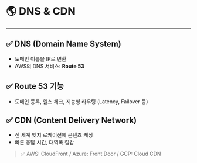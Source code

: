 # 🌎 DNS & CDN

---

## ✅ DNS (Domain Name System)

- 도메인 이름을 IP로 변환
- AWS의 DNS 서비스: **Route 53**

## ✅ Route 53 기능

- 도메인 등록, 헬스 체크, 지능형 라우팅 (Latency, Failover 등)

## ✅ CDN (Content Delivery Network)

- 전 세계 엣지 로케이션에 콘텐츠 캐싱
- 빠른 응답 시간, 대역폭 절감

> ✅ AWS: CloudFront / Azure: Front Door / GCP: Cloud CDN